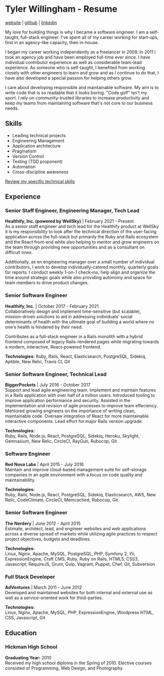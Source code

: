 # Tyler Willingham - Resume
[website](https://twilling.io) | [github](http://github.com/tylerwillingham) | [linkedin](http://linkedin.com/in/tylerwillingham)

My love for building things is why I became a software engineer. I am a self-taught, full-stack
engineer. I've spent all of my career working for start-ups, first in an agency-like capacity, then
in-house.

I began my career working independently as a freelancer in 2009. In 2011 I took an agency job and have
been employed full-time ever since. I have individual contributor experience as well as considerable
team-lead experience.  As someone who is self-taught, I benefited from working closely with other
engineers to learn and grow and as I continue to do that, I have also developed a special passion
for helping others grow.

I care about developing responsible and maintainable software. My aim is to
write code that is so readable that it looks boring. "Code golf"
isn't my sport. I rely on community-trusted libraries to increase productivity
and keep my teams from maintaining software that's not core to our business needs.

## Skills

* Leading technical projects
* Engineering Management
* Application architecture
* Pragmatism
* Version Control
* Testing (TDD proponent)
* Automation
* Cross-discipline awareness

[Review my specific technical skills](TECH_SKILLS.md)


## Experience

### Senior Staff Engineer, Engineering Manager, Tech Lead
**Healthify, Inc. (powered by WellSky)** | February 2021 - Present  
As a senior staff engineer and tech lead for the Healthify product at WellSky it is my
responsibility to look after the technical direction of the user-facing application across the
full-stack but primarily the Ruby and Rails ecosystem and the React front-end while also helping to
mentor and grow engineers on the team through providing new opportunities and as a consultant on
difficult ones.

Additionally, as en engineering manager over a small number of individual contributors, I work to develop individually-catered monthly, quarterly goals for reports. I conduct weekly 1-on-1 check-ins, help align and organize the time around strategic goals while also providing autonomy and space for team members to drive product changes.

### Senior Software Engineer
**Healthify, Inc.** | October 2017 - February 2021  
Collaboratively design and implement time-sensitive (but scalable), mission-driven
solutions to aid in addressing individuals' social determinants of health with the
ultimate goal of building a world where no one's health is hindered by their need.

Contributes as a full-stack engineer in a Rails monolith with a hybrid frontend composed of legacy
Rails-rendered pages while migrating towards a modern, interactive, React-powered frontend.

**Technologies:**
Ruby, Rails, React, Elasticsearch, PostgreSQL, Sidekiq, Aptible, New Relic, Travis CI, Git

### Senior Software Engineer, Technical Lead
**BiggerPockets** | July 2016 - October 2017  
Support and lead agile engineering team. Implement and maintain features in a Rails application with over half of a million users. Introduced tooling to improve application performance and security. Assisted
in the implementation and revision of agile processes to improve team effeciency. Mentored growing engineers on the importance of writing clean, maintainable code.
Oversaw integration of React for more maintainable interactive components. Lead effort for major Rails version upgrade.

**Technologies:**  
Ruby, Rails, Node.js, React, PostgreSQL, Sidekiq, Heroku, Skylight, Gemnasium, New Relic, CircleCI, RayGun, Rubocop, Git

### Software Engineer
**Red Nova Labs** | April 2015 - July 2016  
Maintain and improve cloud-based management suite for self-storage companies in an agile environment with a focus on code quality and maintainability.

**Technologies:**  
Ruby, Rails, Node.js, React, PostgreSQL, Sidekiq, Elasticsearch, AWS, New Relic, CodeClimate, CircleCI, Memcached, Rubocop, Git

### Senior Software Engineer
**The Nerdery** | June 2012 - April 2015  
Estimate, architect, lead, and engineer websites and web applications across a diverse spread of markets while utilizing agile practices to respect project objectives, budgets and deadlines.

**Technologies:**  
Linux, Nginx, Apache, MySQL, PostgreSQL, PHP, Symfony 2, Yii, ExpressionEngine, Craft CMS, Ruby, Ruby on Rails, HTML5, CSS3, Javascript, RequireJS, Grunt, Gulp, Vagrant, Puppet, Chef, Git, Subversion

### Full Stack Developer
**AdVentures** | March 2011 - June 2012  
Developed and maintained websites for both internal and external use as well as a service-oriented work for third-parties.

**Technologies:**  
Linux, Nginx, Apache, MySQL, PHP, ExpressionEngine, Wordpress HTML, CSS, Javascript, Git


## Education

### Hickman High School
**Graduating Year:** 2010  
Received my high school diploma in the Spring of 2010. Elective courses consisted of Programming, Web Design, and Photography.

